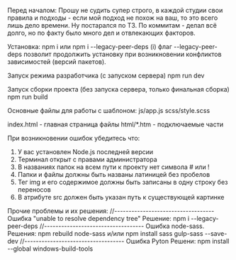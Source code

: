 Перед началом: 
 Прошу не судить супер строго, в каждой студии свои правила и подходы - если мой подход не похож на ваш, то это всего лишь дело времени.
 Ну постарался по ТЗ. По коммитам - делал всё долго, но по факту было много дел и отвлекающих факторов.

Установка:
 npm i
 или
 npm i --legacy-peer-deps
 (i) флаг --legacy-peer-deps позволит продолжить установку при возникновении 
 конфликтов зависимостей (версий пакетов).

Запуск режима разработчика (c запуском сервера)
 npm run dev

Запуск сборки проекта (без запуска сервера, только финальная сборка)
 npm run build

Основные файлы для работы с шаблоном:
 js/app.js
 scss/style.scss

 index.html - главная страница
 файлы html/*.htm - подключаемые части

При возникновении ошибок убедитесь что:
1) У вас установлен Node.js последней версии
2) Терминал открыт с правами администратора
3) В названиях папок на всем пути к проекту нет символа # или !
4) Папки и файлы должны быть названы латиницей без пробелов
5) Тег img и его содержимое должны быть записаны в одну строку без переносов
6) В атрибуте src должен быть указан путь к существующей картинке

Прочие проблемы и их решения:
//-----------------------------------
Ошибка "unable to resolve dependency tree"
Решение:
npm i --legacy-peer-deps
//-----------------------------------
Ошибка node-sass.
Решения:
npm rebuild node-sass
и/или
npm install sass gulp-sass --save-dev
//-----------------------------------
Ошибка Pyton
Решени:
npm install --global windows-build-tools
